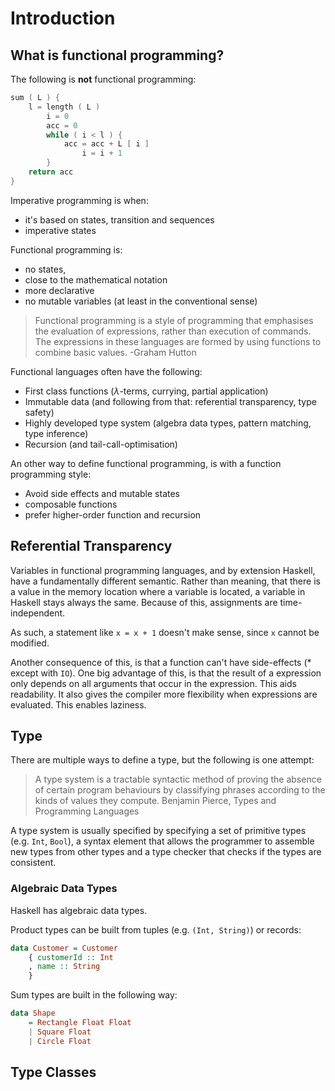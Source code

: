 # Introduction

## What is functional programming?

The following is **not** functional programming:

```c
sum ( L ) {
    l = length ( L )
        i = 0
        acc = 0
        while ( i < l ) {
            acc = acc + L [ i ]
                i = i + 1
        }
    return acc
}
```

Imperative programming is when:

* it's based on states, transition and sequences
* imperative states 

Functional programming is:

* no states,
* close to the mathematical notation
* more declarative
* no mutable variables (at least in the conventional sense)

> Functional programming is a style of programming that emphasises the evaluation of expressions, rather than execution of commands. The expressions in these languages are formed by using functions to combine basic values.
> -Graham Hutton

Functional languages often have the following:

* First class functions ($\lambda$-terms, currying, partial application)
* Immutable data (and following from that: referential transparency, type safety)
* Highly developed type system (algebra data types, pattern matching, type inference)
* Recursion (and tail-call-optimisation)

An other way to define functional programming, is with a function programming style:

* Avoid side effects and mutable states
* composable functions
* prefer higher-order function and recursion

## Referential Transparency

Variables in functional programming languages, and by extension Haskell, have a fundamentally different semantic. Rather than meaning, that there is a value in the memory location where a variable is located, a variable in Haskell stays always the same. Because of this, assignments are time-independent.

As such, a statement like `x = x + 1` doesn't make sense, since `x` cannot be modified.

Another consequence of this, is that a function can't have side-effects (* except with `IO`). One big advantage of this, is that the result of a expression only depends on all arguments that occur in the expression. This aids readability. It also gives the compiler more flexibility when expressions are evaluated. This enables laziness.

## Type

There are multiple ways to define a type, but the following is one attempt:

> A type system is a tractable syntactic method of proving the absence of certain program behaviours by classifying phrases according to the kinds of values they compute.
> Benjamin Pierce, Types and Programming Languages

A type system is usually specified by specifying a set of primitive types (e.g. `Int`, `Bool`), a syntax element that allows the programmer to assemble new types from other types and a type checker that checks if the types are consistent.

### Algebraic Data Types

Haskell has algebraic data types.

Product types can be built from tuples (e.g. `(Int, String)`) or records:

```haskell 
data Customer = Customer 
    { customerId :: Int
	, name :: String
    }
```

Sum types are built in the following way:

```haskell
data Shape
	= Rectangle Float Float
	| Square Float
	| Circle Float
```

## Type Classes

